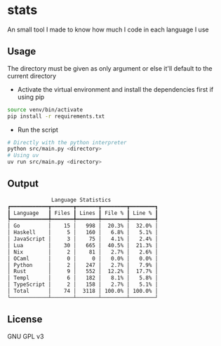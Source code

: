 # stats

An small tool I made to know how much I code in each language I use

## Usage

The directory must be given as only argument or else it'll default to the current directory

- Activate the virtual environment and install the dependencies first if using pip

```bash
source venv/bin/activate
pip install -r requirements.txt
```

- Run the script

```bash
# Directly with the python interpreter
python src/main.py <directory>
# Using uv
uv run src/main.py <directory>
```

## Output

```bash
              Language Statistics               
┏━━━━━━━━━━━━┳━━━━━━━┳━━━━━━━┳━━━━━━━━┳━━━━━━━━┓
┃ Language   ┃ Files ┃ Lines ┃ File % ┃ Line % ┃
┡━━━━━━━━━━━━╇━━━━━━━╇━━━━━━━╇━━━━━━━━╇━━━━━━━━┩
│ Go         │    15 │   998 │  20.3% │  32.0% │
│ Haskell    │     5 │   160 │   6.8% │   5.1% │
│ JavaScript │     3 │    75 │   4.1% │   2.4% │
│ Lua        │    30 │   665 │  40.5% │  21.3% │
│ Nix        │     2 │    81 │   2.7% │   2.6% │
│ OCaml      │     0 │     0 │   0.0% │   0.0% │
│ Python     │     2 │   247 │   2.7% │   7.9% │
│ Rust       │     9 │   552 │  12.2% │  17.7% │
│ Templ      │     6 │   182 │   8.1% │   5.8% │
│ TypeScript │     2 │   158 │   2.7% │   5.1% │
│ Total      │    74 │  3118 │ 100.0% │ 100.0% │
└────────────┴───────┴───────┴────────┴────────┘
```

## License

GNU GPL v3
